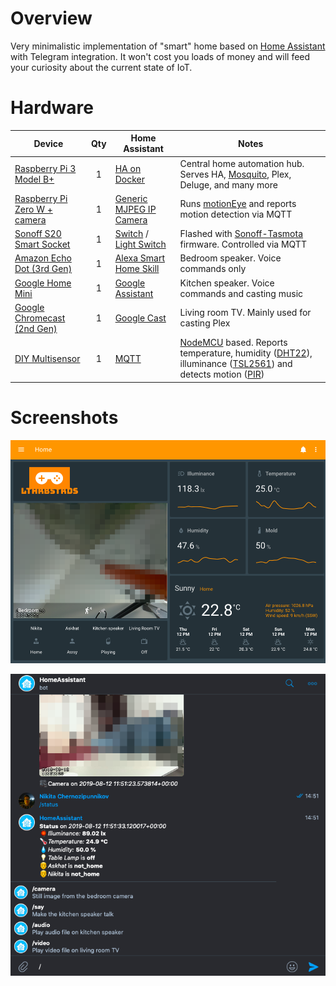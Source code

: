 # Overview
Very minimalistic implementation of "smart" home based on [Home Assistant](https://www.home-assistant.io/) with Telegram integration. 
It won't cost you loads of money and will feed your curiosity about the current state of IoT.

# Hardware
| Device  | Qty | Home Assistant | Notes | 
| ------------- | :---: | ------------- | ------------- |
| [Raspberry Pi 3 Model B+](https://www.amazon.de/dp/B07BDR5PDW) | 1 | [HA on Docker](https://www.home-assistant.io/docs/installation/docker/) | Central home automation hub. Serves HA, [Mosquito](https://hub.docker.com/_/eclipse-mosquitto), Plex, Deluge, and many more | 
| [Raspberry Pi Zero W + camera](https://aliexpress.com/item/32831611503.html) | 1 | [Generic MJPEG IP Camera](https://www.home-assistant.io/components/mjpeg/) | Runs [motionEye](https://github.com/ccrisan/motioneye/wiki/Install-On-Raspbian) and reports motion detection via MQTT | 
| [Sonoff S20 Smart Socket](https://aliexpress.com/item/32823895149.html) | 1 | [Switch](https://www.home-assistant.io/components/switch/) / [Light Switch](https://www.home-assistant.io/components/light.switch/) | Flashed with [Sonoff-Tasmota](https://github.com/arendst/Sonoff-Tasmota/wiki/sonoff-S20) firmware. Controlled via MQTT | 
| [Amazon Echo Dot (3rd Gen)](https://www.amazon.de/dp/B07PHPXHQS) | 1 | [Alexa Smart Home Skill](https://www.home-assistant.io/components/alexa.smart_home/) | Bedroom speaker. Voice commands only | 
| [Google Home Mini](https://store.google.com/de/product/google_home_mini) | 1 | [Google Assistant](https://www.home-assistant.io/components/google_assistant/) | Kitchen speaker. Voice commands and casting music |  |
| [Google Chromecast (2nd Gen)](https://store.google.com/de/product/chromecast) | 1 | [Google Cast](https://www.home-assistant.io/components/cast/) | Living room TV. Mainly used for casting Plex | 
| [DIY Multisensor](https://www.youtube.com/watch?v=sVml02kP3DU) | 1 | [MQTT](https://www.home-assistant.io/components/mqtt/) | [NodeMCU](https://aliexpress.com/item/32665100123.html) based. Reports temperature, humidity ([DHT22](https://aliexpress.com/item/32769460765.html)), illuminance ([TSL2561](https://aliexpress.com/item/32905003264.html)) and detects motion ([PIR](https://aliexpress.com/item/32749737125.html)) | 

# Screenshots
![UI](images/lovelace.png?raw=true "Lovelace UI")

![UI](images/telegram.png?raw=true "Telegram bot")
